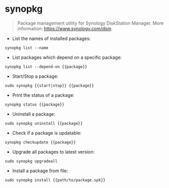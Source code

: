 # synopkg

> Package management utility for Synology DiskStation Manager.
> More information: <https://www.synology.com/dsm>.

- List the names of installed packages:

`synopkg list --name`

- List packages which depend on a specific package:

`synopkg list --depend-on {{package}}`

- Start/Stop a package:

`sudo synopkg {{start|stop}} {{package}}`

- Print the status of a package:

`synopkg status {{package}}`

- Uninstall a package:

`sudo synopkg uninstall {{package}}`

- Check if a package is updatable:

`synopkg checkupdate {{package}}`

- Upgrade all packages to latest version:

`sudo synopkg upgradeall`

- Install a package from file:

`sudo synopkg install {{path/to/package.spk}}`
